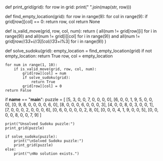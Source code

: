 def print_grid(grid):
    for row in grid:
        print(" ".join(map(str, row)))

def find_empty_location(grid):
    for row in range(9):
        for col in range(9):
            if grid[row][col] == 0:
                return row, col
    return None

def is_valid_move(grid, row, col, num):
    return (
        all(num != grid[row][i] for i in range(9)) and
        all(num != grid[i][col] for i in range(9)) and
        all(num != grid[row//3*3+i//3][col//3*3+i%3] for i in range(9))
    )

def solve_sudoku(grid):
    empty_location = find_empty_location(grid)
    if not empty_location:
        return True
    row, col = empty_location

    for num in range(1, 10):
        if is_valid_move(grid, row, col, num):
            grid[row][col] = num
            if solve_sudoku(grid):
                return True
            grid[row][col] = 0
    return False

if __name__ == "__main__":
    puzzle = [
        [5, 3, 0, 0, 7, 0, 0, 0, 0],
        [6, 0, 0, 1, 9, 5, 0, 0, 0],
        [0, 9, 8, 0, 0, 0, 0, 6, 0],
        [8, 0, 0, 0, 6, 0, 0, 0, 3],
        [4, 0, 0, 8, 0, 3, 0, 0, 1],
        [7, 0, 0, 0, 2, 0, 0, 0, 6],
        [0, 6, 0, 0, 0, 0, 2, 8, 0],
        [0, 0, 0, 4, 1, 9, 0, 0, 5],
        [0, 0, 0, 0, 8, 0, 0, 7, 9]
    ]

    print("Unsolved Sudoku puzzle:")
    print_grid(puzzle)

    if solve_sudoku(puzzle):
        print("\nSolved Sudoku puzzle:")
        print_grid(puzzle)
    else:
        print("\nNo solution exists.")
